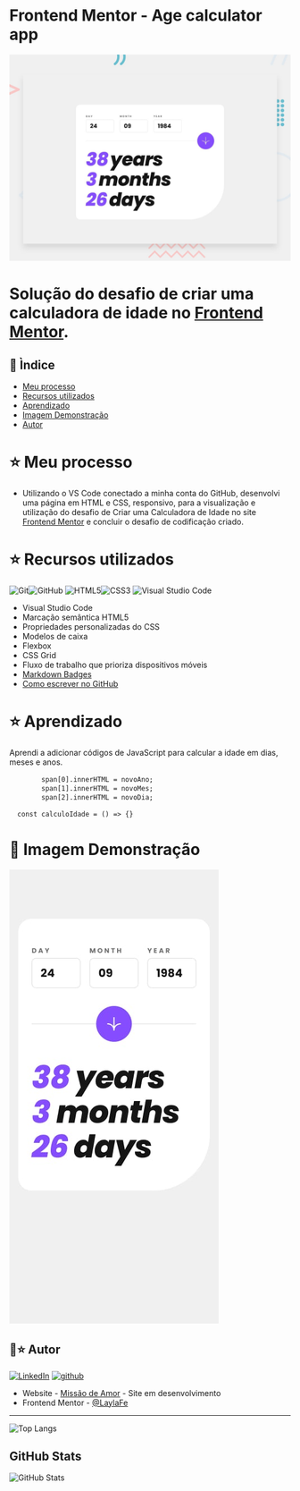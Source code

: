 # Frontend Mentor - Age calculator app

![Design preview for the Age calculator app coding challenge](./design/desktop-preview.jpg)

# Solução do desafio de criar uma calculadora de idade no [Frontend Mentor](https://www.frontendmentor.io/challenges/age-calculator-app-dF9DFFpj-Q). 

## 📖 Ìndice

- [Meu processo](#meu-processo)
- [Recursos utilizados](#Recursos-utilizados)
- [Aprendizado](#Aprendizado)
- [Imagem Demonstração](#imagem_demosntracao)
- [Autor](#Autor)

# ⭐ Meu processo

- Utilizando o VS Code conectado a minha conta do GitHub, desenvolvi uma página em HTML e CSS, responsivo, para a visualização e utilização do desafio de Criar uma Calculadora de Idade no site [Frontend Mentor](https://www.frontendmentor.io/challenges/age-calculator-app-dF9DFFpj-Q) e concluir o desafio de codificação criado.

# ⭐ Recursos utilizados

![Git](https://img.shields.io/badge/git-%23F05033.svg?style=for-the-badge&logo=git&logoColor=white)![GitHub](https://img.shields.io/badge/github-%23121011.svg?style=for-the-badge&logo=github&logoColor=white)
![HTML5](https://img.shields.io/badge/html5-%23E34F26.svg?style=for-the-badge&logo=html5&logoColor=white)![CSS3](https://img.shields.io/badge/css3-%231572B6.svg?style=for-the-badge&logo=css3&logoColor=white)
![Visual Studio Code](https://img.shields.io/badge/Visual%20Studio%20Code-0078d7.svg?style=for-the-badge&logo=visual-studio-code&logoColor=white)

- Visual Studio Code
- Marcação semântica HTML5
- Propriedades personalizadas do CSS
- Modelos de caixa
- Flexbox
- CSS Grid
- Fluxo de trabalho que prioriza dispositivos móveis
- [Markdown Badges](https://github.com/Ileriayo/markdown-badges#markdown-badges)
- [Como escrever no GitHub](https://docs.github.com/pt/get-started/writing-on-github)

# ⭐ Aprendizado

Aprendi a adicionar códigos de JavaScript para calcular a idade em dias, meses e anos.
```
        span[0].innerHTML = novoAno;
        span[1].innerHTML = novoMes;
        span[2].innerHTML = novoDia;
```
```
  const calculoIdade = () => {}
```

# 📌 Imagem Demonstração

![](design/mobile-design.jpg)


## 🌙⭐ Autor
[![LinkedIn](https://img.shields.io/badge/-laylafe-000?style=for-the-badge&logo=linkedin&logoColor=62b1d4&color:FFF)](https://www.linkedin.com/in/laylafe/)
[![github](https://img.shields.io/badge/-laylafe-000?style=for-the-badge&logo=github&)](https://github.com/laylafe)
- Website - [Missão de Amor](https://laylafe.github.io/missaodeamor/) - Site em desenvolvimento
- Frontend Mentor - [@LaylaFe](https://www.frontendmentor.io/profile/LaylaFe)

_____________________________

![Top Langs](https://github-readme-stats-git-masterrstaa-rickstaa.vercel.app/api/top-langs/?username=laylafe&layout=compact&bg_color=211452&border_color=00000000&title_color=E94D5F&text_color=FFF)

## GitHub Stats

![GitHub Stats](https://github-readme-stats.vercel.app/api?username=laylafe&theme=transparent&bg_color=211452&border_color=fff0&show_icons=true&icon_color=fff&title_color=fff&text_color=fff&hide_title=true&hide=stars)